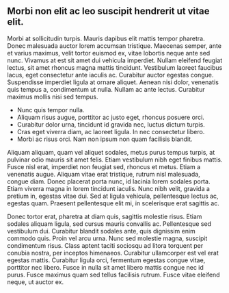 ## Morbi non elit ac leo suscipit hendrerit ut vitae elit.

 Morbi at sollicitudin turpis. Mauris dapibus elit mattis tempor pharetra. Donec malesuada auctor lorem accumsan tristique. Maecenas semper, ante et varius maximus, velit tortor euismod ex, vitae lobortis neque ante sed nunc. Vivamus at est sit amet dui vehicula imperdiet. Nullam eleifend feugiat lectus, sit amet rhoncus magna mattis tincidunt. Vestibulum laoreet faucibus lacus, eget consectetur ante iaculis ac. Curabitur auctor egestas congue. Suspendisse imperdiet ligula at ornare aliquet. Aenean nisi dolor, venenatis quis tempus a, condimentum ut nulla. Nullam ac ante lectus. Curabitur maximus mollis nisi sed tempus.

- Nunc quis tempor nulla. 
- Aliquam risus augue, porttitor ac justo eget, rhoncus posuere orci. 
- Curabitur dolor urna, tincidunt id gravida nec, luctus dictum turpis. 
- Cras eget viverra diam, ac laoreet ligula. In nec consectetur libero. 
- Morbi ac risus orci. Nam non ipsum non quam facilisis blandit.

Aliquam aliquam, quam vel aliquet sodales, metus purus tempus turpis, at pulvinar odio mauris sit amet felis. Etiam vestibulum nibh eget finibus mattis. Fusce nisl erat, imperdiet non feugiat sed, rhoncus et metus. Etiam a venenatis augue. Aliquam vitae erat tristique, rutrum nisl malesuada, congue diam. Donec placerat porta nunc, id lacinia lorem sodales porta. Etiam viverra magna in lorem tincidunt iaculis. Nunc nibh velit, gravida a pretium in, egestas vitae dui. Sed at ligula vehicula, pellentesque lectus ac, egestas quam. Praesent pellentesque elit mi, in scelerisque erat sagittis ac.

Donec tortor erat, pharetra at diam quis, sagittis molestie risus. Etiam sodales aliquam ligula, sed cursus mauris convallis ac. Pellentesque sed vestibulum dui. Curabitur blandit sodales ante, quis dignissim enim commodo quis. Proin vel arcu urna. Nunc sed molestie magna, suscipit condimentum risus. Class aptent taciti sociosqu ad litora torquent per conubia nostra, per inceptos himenaeos. Curabitur ullamcorper est vel erat egestas mattis. Curabitur ligula orci, fermentum egestas congue vitae, porttitor nec libero. Fusce in nulla sit amet libero mattis congue nec id purus. Fusce maximus quam sed tellus facilisis rutrum. Fusce vitae eleifend neque, ut auctor ex.
